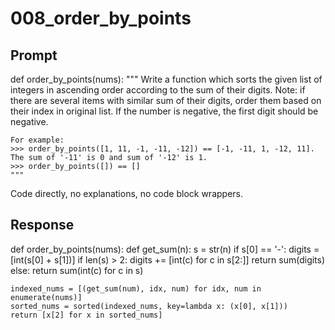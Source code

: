 # 008_order_by_points

## Prompt

def order_by_points(nums):
    """
    Write a function which sorts the given list of integers
    in ascending order according to the sum of their digits.
    Note: if there are several items with similar sum of their digits,
    order them based on their index in original list. If the number is negative, the first digit should be negative.

    For example:
    >>> order_by_points([1, 11, -1, -11, -12]) == [-1, -11, 1, -12, 11]. The sum of '-11' is 0 and sum of '-12' is 1.
    >>> order_by_points([]) == []
    """

Code directly, no explanations, no code block wrappers.

## Response

def order_by_points(nums):
    def get_sum(n):
        s = str(n)
        if s[0] == '-':
            digits = [int(s[0] + s[1])]
            if len(s) > 2:
                digits += [int(c) for c in s[2:]]
            return sum(digits)
        else:
            return sum(int(c) for c in s)
    
    indexed_nums = [(get_sum(num), idx, num) for idx, num in enumerate(nums)]
    sorted_nums = sorted(indexed_nums, key=lambda x: (x[0], x[1]))
    return [x[2] for x in sorted_nums]

